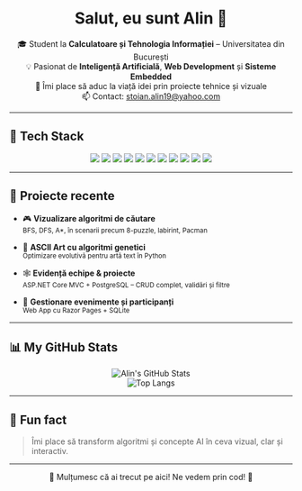 
<h1 align="center">Salut, eu sunt Alin 👋</h1>

<p align="center">
  🎓 Student la <strong>Calculatoare și Tehnologia Informației</strong> – Universitatea din București  
  <br>💡 Pasionat de <strong>Inteligență Artificială</strong>, <strong>Web Development</strong> și <strong>Sisteme Embedded</strong>  
  <br>🧠 Îmi place să aduc la viață idei prin proiecte tehnice și vizuale  
  <br>📫 Contact: <a href="mailto:stoian.alin19@yahoo.com">stoian.alin19@yahoo.com</a>
</p>

---

## 🧰 Tech Stack
<p align="center">
  <img src="https://img.shields.io/badge/-Python-3776AB?style=for-the-badge&logo=python&logoColor=white" />
  <img src="https://img.shields.io/badge/-CSharp-239120?style=for-the-badge&logo=csharp&logoColor=white" />
  <img src="https://img.shields.io/badge/-Haskell-5D4F85?style=for-the-badge&logo=haskell&logoColor=white" />
  <img src="https://img.shields.io/badge/-C-00599C?style=for-the-badge&logo=c&logoColor=white" />
  <img src="https://img.shields.io/badge/-HTML5-E34F26?style=for-the-badge&logo=html5&logoColor=white" />
  <img src="https://img.shields.io/badge/-CSS3-1572B6?style=for-the-badge&logo=css3&logoColor=white" />
  <img src="https://img.shields.io/badge/-JavaScript-F7DF1E?style=for-the-badge&logo=javascript&logoColor=black" />
  <img src="https://img.shields.io/badge/-React-61DAFB?style=for-the-badge&logo=react&logoColor=black" />
  <img src="https://img.shields.io/badge/-ASP.NET-512BD4?style=for-the-badge&logo=dotnet&logoColor=white" />
  <img src="https://img.shields.io/badge/-PostgreSQL-336791?style=for-the-badge&logo=postgresql&logoColor=white" />
  <img src="https://img.shields.io/badge/-SQLite-003B57?style=for-the-badge&logo=sqlite&logoColor=white" />
</p>

---

## 🧠 Proiecte recente

- 🎮 **Vizualizare algoritmi de căutare**  
  <sub>BFS, DFS, A\*, în scenarii precum 8-puzzle, labirint, Pacman</sub>

- 🧬 **ASCII Art cu algoritmi genetici**  
  <sub>Optimizare evolutivă pentru artă text în Python</sub>

- 🕸️ **Evidență echipe & proiecte**  
  <sub>ASP.NET Core MVC + PostgreSQL – CRUD complet, validări și filtre</sub>

- 📅 **Gestionare evenimente și participanți**  
  <sub>Web App cu Razor Pages + SQLite</sub>

---

## 📊 My GitHub Stats

<p align="center">
  <img src="https://github-readme-stats.vercel.app/api?username=alinr19&show_icons=true&theme=radical" alt="Alin's GitHub Stats" />
  <br>
  <img src="https://github-readme-stats.vercel.app/api/top-langs/?username=alinr19&layout=compact&theme=radical" alt="Top Langs" />
</p>

---

## 🌱 Fun fact

> Îmi place să transform algoritmi și concepte AI în ceva vizual, clar și interactiv.

---

<p align="center">🚀 Mulțumesc că ai trecut pe aici! Ne vedem prin cod! 🧠</p>
